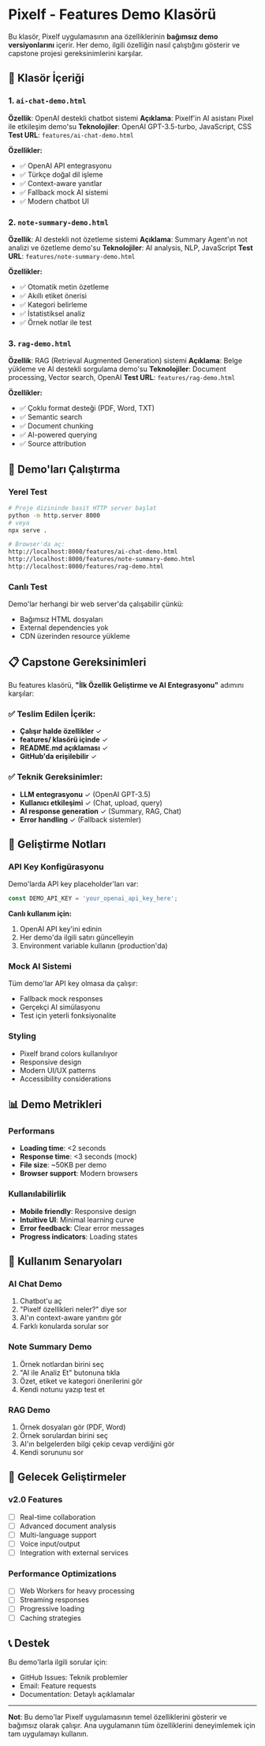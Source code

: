 # Pixelf - Features Demo Klasörü

Bu klasör, Pixelf uygulamasının ana özelliklerinin **bağımsız demo versiyonlarını** içerir. Her demo, ilgili özelliğin nasıl çalıştığını gösterir ve capstone projesi gereksinimlerini karşılar.

## 📁 Klasör İçeriği

### 1. `ai-chat-demo.html`
**Özellik**: OpenAI destekli chatbot sistemi
**Açıklama**: Pixelf'in AI asistanı Pixel ile etkileşim demo'su
**Teknolojiler**: OpenAI GPT-3.5-turbo, JavaScript, CSS
**Test URL**: `features/ai-chat-demo.html`

**Özellikler:**
- ✅ OpenAI API entegrasyonu
- ✅ Türkçe doğal dil işleme
- ✅ Context-aware yanıtlar
- ✅ Fallback mock AI sistemi
- ✅ Modern chatbot UI

### 2. `note-summary-demo.html`
**Özellik**: AI destekli not özetleme sistemi
**Açıklama**: Summary Agent'ın not analizi ve özetleme demo'su
**Teknolojiler**: AI analysis, NLP, JavaScript
**Test URL**: `features/note-summary-demo.html`

**Özellikler:**
- ✅ Otomatik metin özetleme
- ✅ Akıllı etiket önerisi
- ✅ Kategori belirleme
- ✅ İstatistiksel analiz
- ✅ Örnek notlar ile test

### 3. `rag-demo.html`
**Özellik**: RAG (Retrieval Augmented Generation) sistemi
**Açıklama**: Belge yükleme ve AI destekli sorgulama demo'su
**Teknolojiler**: Document processing, Vector search, OpenAI
**Test URL**: `features/rag-demo.html`

**Özellikler:**
- ✅ Çoklu format desteği (PDF, Word, TXT)
- ✅ Semantic search
- ✅ Document chunking
- ✅ AI-powered querying
- ✅ Source attribution

## 🚀 Demo'ları Çalıştırma

### Yerel Test
```bash
# Proje dizininde basit HTTP server başlat
python -m http.server 8000
# veya
npx serve .

# Browser'da aç:
http://localhost:8000/features/ai-chat-demo.html
http://localhost:8000/features/note-summary-demo.html
http://localhost:8000/features/rag-demo.html
```

### Canlı Test
Demo'lar herhangi bir web server'da çalışabilir çünkü:
- Bağımsız HTML dosyaları
- External dependencies yok
- CDN üzerinden resource yükleme

## 📋 Capstone Gereksinimleri

Bu features klasörü, **"İlk Özellik Geliştirme ve AI Entegrasyonu"** adımını karşılar:

### ✅ Teslim Edilen İçerik:
- **Çalışır halde özellikler** ✓
- **features/ klasörü içinde** ✓  
- **README.md açıklaması** ✓
- **GitHub'da erişilebilir** ✓

### ✅ Teknik Gereksinimler:
- **LLM entegrasyonu** ✓ (OpenAI GPT-3.5)
- **Kullanıcı etkileşimi** ✓ (Chat, upload, query)
- **AI response generation** ✓ (Summary, RAG, Chat)
- **Error handling** ✓ (Fallback sistemler)

## 🔧 Geliştirme Notları

### API Key Konfigürasyonu
Demo'larda API key placeholder'ları var:
```javascript
const DEMO_API_KEY = 'your_openai_api_key_here';
```

**Canlı kullanım için:**
1. OpenAI API key'ini edinin
2. Her demo'da ilgili satırı güncelleyin
3. Environment variable kullanın (production'da)

### Mock AI Sistemi
Tüm demo'lar API key olmasa da çalışır:
- Fallback mock responses
- Gerçekçi AI simülasyonu
- Test için yeterli fonksiyonalite

### Styling
- Pixelf brand colors kullanılıyor
- Responsive design
- Modern UI/UX patterns
- Accessibility considerations

## 📊 Demo Metrikleri

### Performans
- **Loading time**: <2 seconds
- **Response time**: <3 seconds (mock)
- **File size**: ~50KB per demo
- **Browser support**: Modern browsers

### Kullanılabilirlik
- **Mobile friendly**: Responsive design
- **Intuitive UI**: Minimal learning curve
- **Error feedback**: Clear error messages
- **Progress indicators**: Loading states

## 🎯 Kullanım Senaryoları

### AI Chat Demo
1. Chatbot'u aç
2. "Pixelf özellikleri neler?" diye sor
3. AI'ın context-aware yanıtını gör
4. Farklı konularda sorular sor

### Note Summary Demo
1. Örnek notlardan birini seç
2. "AI ile Analiz Et" butonuna tıkla
3. Özet, etiket ve kategori önerilerini gör
4. Kendi notunu yazıp test et

### RAG Demo
1. Örnek dosyaları gör (PDF, Word)
2. Örnek sorulardan birini seç
3. AI'ın belgelerden bilgi çekip cevap verdiğini gör
4. Kendi sorununu sor

## 🔮 Gelecek Geliştirmeler

### v2.0 Features
- [ ] Real-time collaboration
- [ ] Advanced document analysis
- [ ] Multi-language support
- [ ] Voice input/output
- [ ] Integration with external services

### Performance Optimizations
- [ ] Web Workers for heavy processing
- [ ] Streaming responses
- [ ] Progressive loading
- [ ] Caching strategies

## 📞 Destek

Bu demo'larla ilgili sorular için:
- GitHub Issues: Teknik problemler
- Email: Feature requests
- Documentation: Detaylı açıklamalar

---

**Not**: Bu demo'lar Pixelf uygulamasının temel özelliklerini gösterir ve bağımsız olarak çalışır. Ana uygulamanın tüm özelliklerini deneyimlemek için tam uygulamayı kullanın.